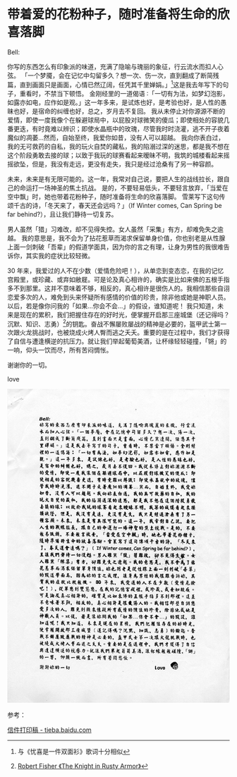 # 带着爱的花粉种子，随时准备将生命的欣喜落脚

Bell:

你写的东西怎么有印象派的味道，充满了隐喻与瑰丽的象征，行云流水而扣人心弦。
「一个梦魇，会在记忆中勾留多久？想一次、伤一次，直到翻成了断简残篇，直到画面只是画面，心情已然辽阔，任凭其千里婵娟。」[^1]这是我去年写下的句子，重看时，不禁当下顿悟。
金刚经里的一道偈语 ∶「一切有为法，如梦幻泡影，如露亦如电，应作如是观。」这一年多来，是试炼也好，是考验也好，是人性的愚昧也好，是宿命的纠缠也好，总之，岁月去不复回。
我从未停止对你源源不断的爱情，即使一度我像个在躲避球局中，以屁股对球微笑的傻瓜；即使相处的容貌几番更迭，有时竟难以辨识；即使水晶瓶中的玫瑰，尽管我时时浇灌，逃不开子夜着魔似的凋萎…然而，自始至终，我爱你如昔，没有人可以超越。
我向你表白过，我的无可救药的自私，我的玩火自焚的藏私，我的陷溺过深的迷思，都是我不想在这个阶段勇敢去接的球；以致于我玩的球赛看起来暧昧不明，我筑的城楼看起来摇摇欲坠，但是，我没有走远，更没有走失，我只是经过沧桑有了另一种容颜。

未来，未来是有无限可能的。这一年，我常对自己说，要把人生的战线拉长，跟自己的命运打一场神圣的焦土抗战。
是的，不要轻易低头，不要轻言放弃，「当爱在空中飘」时，她也带着花粉种子，随时准备将生命的欣喜落脚。
雪莱写下这句传颂千古的诗，「冬天来了，春天还会远吗？」（If Winter comes, Can Spring be far behind?），且让我们静待一切复苏。

男人虽然「猎」习难改，却不见得失控。女人虽然「采集」有方，却难免失之逾越。
我的意思是，我不会为了拈花惹草而渴求保留单身价值，你也别老是从性腺上面一剑刺破「吾辈」的假道学面具，因为你的言之有理，让身为男性的我很难告诉你，其实我的症状比较轻微。

30 年来，我爱过的人不在少数（爱情危险吧！），从单恋到变态恋，在我的记忆宫殿里，或珍藏、或弃如敝屣。可是论及真心相许的，确实是比如来佛的五根手指多不到那里。这并不意味着不够，相反的，真心相许是很伤人的。我相信那些自诩恋爱多次的人，难免到头来怀疑所有感情的价值的珍贵，除非他或她是神职人员。以后，若是像你问我的「如果…你会不会…」的假设，谁知道呢！
我只知道，未来是现在的累积，我们把握住存在的好时光，便掌握开启那三座城堡（还记得吗？沉默、知识、志勇）[^2]的钥匙。奋战不懈屡败屡战的精神是必要的，盔甲武士第一次跟火龙挑战时，也被烧成火烤人臀而逃之夭夭。重要的是在过程中，我们才获得了自信与遭逢横逆的抗压力。就让我们举起葡萄美酒，让杯缘轻轻碰撞，「锵」的一响，仰头一饮而尽，所有苦闷惆怅。

谢谢你的一切。

love

![打印稿](./seeds-of-love.jpg)

参考：

[信件打印稿 - tieba.baidu.com](https://tieba.baidu.com/p/2084189476#!/l/p1)

[^1]: 与《忧喜是一件双面衫》歌词十分相似
[^2]: [Robert Fisher 《The Knight in Rusty Armor》](https://book.douban.com/subject/26728923/)
